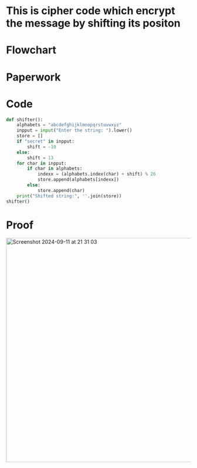 # This is cipher code which encrypt the message by shifting its positon

# Flowchart


# Paperwork



# Code

```.py
def shifter():
    alphabets = "abcdefghijklmnopqrstuvwxyz"
    inpput = input("Enter the string: ").lower()
    store = []
    if "secret" in inpput:
        shift = -10
    else:
        shift = 13
    for char in inpput:
        if char in alphabets:
            indexx = (alphabets.index(char) + shift) % 26
            store.append(alphabets[indexx])
        else:
            store.append(char)
    print("Shifted string:", ''.join(store))
shifter()
```

# Proof

<img width="611" alt="Screenshot 2024-09-11 at 21 31 03" src="https://github.com/user-attachments/assets/ee34435b-77ca-4265-9423-9bfe95d2a649">
